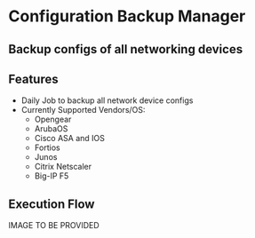 # Configuration Backup Manager
## Backup configs of all networking devices

## Features

- Daily Job to backup all network device configs
- Currently Supported Vendors/OS:
  - Opengear
  - ArubaOS
  - Cisco ASA and IOS
  - Fortios
  - Junos
  - Citrix Netscaler
  - Big-IP F5

## Execution Flow
IMAGE TO BE PROVIDED
